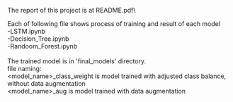 The report of this project is at README.pdf\

Each of following file shows process of training and result of each model\
-LSTM.ipynb\
-Decision_Tree.ipynb\
-Randoom_Forest.ipynb\
\
The trained model is in 'final_models' directory.\
file naming:\
<model_name>_class_weight is model trained with adjusted class balance, without data augmentation\
<model_name>_aug is model trained with data augmentation

